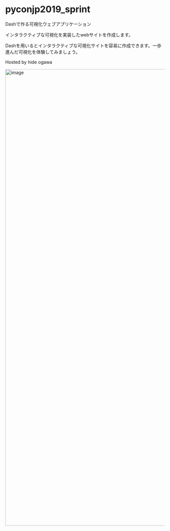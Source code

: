 # pyconjp2019_sprint
Dashで作る可視化ウェブアプリケーション

インタラクティブな可視化を実装したwebサイトを作成します。

Dashを用いるとインタラクティブな可視化サイトを容易に作成できます。一歩進んだ可視化を体験してみましょう。

Hosted by hide ogawa

<img width="1440" alt="image" src="https://user-images.githubusercontent.com/3183314/64909768-34363e80-d74b-11e9-817e-4e297a271485.png">

